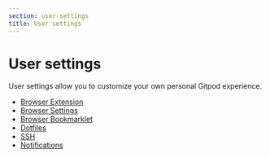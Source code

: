 ```yaml
---
section: user-settings
title: User settings
---
```


<script context="module">
  export const prerender = true;
</script>

# User settings

User settings allow you to customize your own personal Gitpod experience.

- [Browser Extension](/docs/configure/user-settings/browser-extension)
- [Browser Settings](/docs/configure/user-settings/browser-settings)
- [Browser Bookmarklet](/docs/configure/user-settings/browser-bookmarklet)
- [Dotfiles](/docs/configure/user-settings/dotfiles)
- [SSH](/docs/configure/user-settings/ssh)
- [Notifications](/docs/configure/user-settings/notifications)
